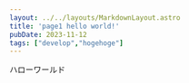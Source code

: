 ```yaml
---
layout: ../../layouts/MarkdownLayout.astro
title: 'page1 hello world!'
pubDate: 2023-11-12
tags: ["develop","hogehoge"]
---
```


ハローワールド